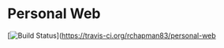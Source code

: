 # Personal Web
[![Build Status](https://travis-ci.org/rchapman83/personal-web.svg?branch=master)](https://travis-ci.org/rchapman83/personal-web

